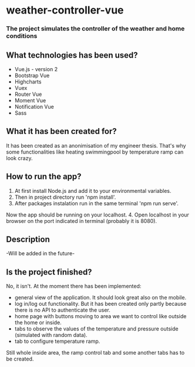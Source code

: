# weather-controller-vue

### The project simulates the controller of the weather and home conditions

## What technologies has been used?

- Vue.js - version 2
- Bootstrap Vue
- Highcharts
- Vuex
- Router Vue
- Moment Vue
- Notification Vue
- Sass

## What it has been created for?

It has been created as an anonimisation of my engineer thesis. 
That's why some functionalities like heating swimmingpool by temperature ramp can look crazy.

## How to run the app?

1. At first install Node.js and add it to your environmental variables.
2. Then in project directory run 'npm install'.
3. After packages instalation run in the same terminal 'npm run serve'.

Now the app should be running on your localhost. 
4. Open localhost in your browser on the port indicated in terminal (probably it is 8080).

## Description

-Will be added in the future-


## Is the project finished?

No, it isn't. 
At the moment there has been implemented:
- general view of the application. It should look great also on the mobile.
- log in/log out functionality. But it has been created only partly because there is no API to authenticate the user. 
- home page with buttons moving to area we want to control like outside the home or inside.
- tabs to observe the values of the temperature and pressure outside (simulated with random data).
- tab to configure temperature ramp.

Still whole inside area, the ramp control tab and some another tabs has to be created.


